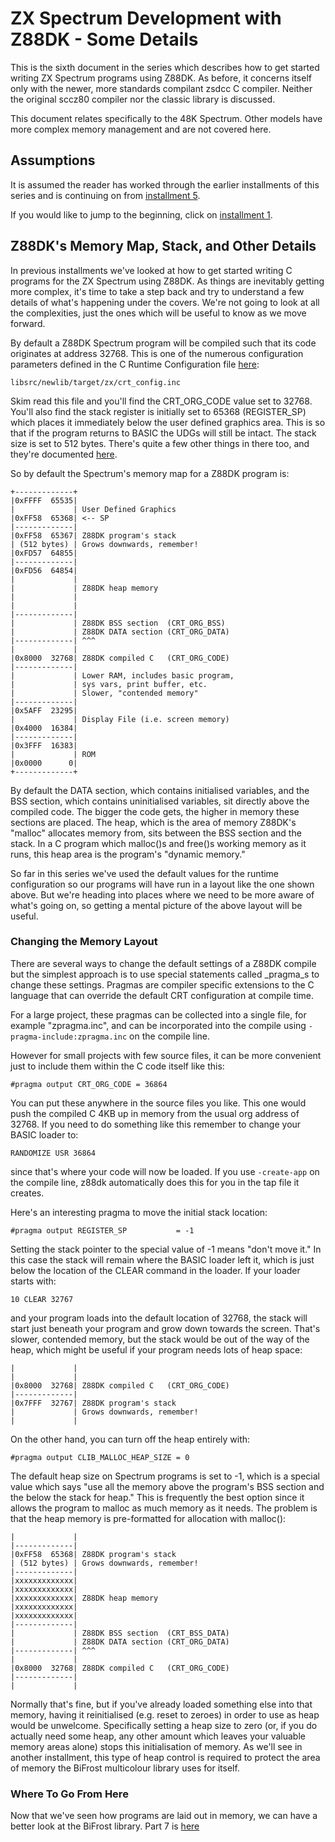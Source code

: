 # ZX Spectrum Development with Z88DK - Some Details

This is the sixth document in the series which describes how to get started
writing ZX Spectrum programs using Z88DK. As before, it concerns itself only
with the newer, more standards compilant zsdcc C compiler. Neither the original
sccz80 compiler nor the classic library is discussed.

This document relates specifically to the 48K Spectrum. Other models have more
complex memory management and are not covered here.

## Assumptions

It is assumed the reader has worked through the earlier installments of this
series and is continuing on from [installment 5](https://github.com/z88dk/z88dk/blob/master/doc/ZXSpectrumZSDCCnewlib_05_MultipleFiles.md).

If you would like to jump to the beginning, click on [installment 1](https://github.com/z88dk/z88dk/blob/master/doc/ZXSpectrumZSDCCnewlib_01_GettingStarted.md).

## Z88DK's Memory Map, Stack, and Other Details

In previous installments we've looked at how to get started writing C programs
for the ZX Spectrum using Z88DK. As things are inevitably getting more complex,
it's time to take a step back and try to understand a few details of what's
happening under the covers. We're not going to look at all the complexities,
just the ones which will be useful to know as we move forward.

By default a Z88DK Spectrum program will be compiled such that its code
originates at address 32768. This is one of the numerous configuration
parameters defined in the C Runtime Configuration file
[here](https://github.com/z88dk/z88dk/blob/master/libsrc/newlib/target/zx/crt_config.inc#L19):

```
libsrc/newlib/target/zx/crt_config.inc
```

Skim read this file and you'll find the CRT_ORG_CODE value set to 32768. You'll
also find the stack register is initially set to 65368 (REGISTER_SP) which
places it immediately below the user defined graphics area. This is so that if
the program returns to BASIC the UDGs will still be intact. The stack size is set to 
512 bytes. There's quite a few other things in there too, and they're documented
[here](https://www.z88dk.org/wiki/doku.php?id=libnew:target_embedded#crt_configuration).

So by default the Spectrum's memory map for a Z88DK program is:

```
+-------------+
|0xFFFF  65535|
|             | User Defined Graphics
|0xFF58  65368| <-- SP
|-------------|
|0xFF58  65367| Z88DK program's stack
| (512 bytes) | Grows downwards, remember!
|0xFD57  64855|
|-------------|
|0xFD56  64854|
|             |
|             | Z88DK heap memory
|             |
|             |
|-------------|
|             | Z88DK BSS section  (CRT_ORG_BSS)
|             | Z88DK DATA section (CRT_ORG_DATA)
|-------------| ^^^
|             |
|0x8000  32768| Z88DK compiled C   (CRT_ORG_CODE)
|-------------|
|             | Lower RAM, includes basic program,
|             | sys vars, print buffer, etc.
|             | Slower, "contended memory"
|-------------|
|0x5AFF  23295|
|             | Display File (i.e. screen memory)
|0x4000  16384|
|-------------|
|0x3FFF  16383|
|             | ROM
|0x0000      0|
+-------------+
```

By default the DATA section, which contains initialised variables, and the BSS
section, which contains uninitialised variables, sit directly above the
compiled code. The bigger the code gets, the higher in memory these sections are
placed. The heap, which is the area of memory Z88DK's "malloc" allocates memory
from, sits between the BSS section and the stack. In a C program which malloc()s
and free()s working memory as it runs, this heap area is the program's "dynamic
memory."

So far in this series we've used the default values for the runtime
configuration so our programs will have run in a layout like the one shown
above. But we're heading into places where we need to be more aware of what's
going on, so getting a mental picture of the above layout will be useful.

### Changing the Memory Layout

There are several ways to change the default settings of a Z88DK compile but the
simplest approach is to use special statements called _pragma_s to change these
settings.  Pragmas are compiler specific extensions to the C language that can
override the default CRT configuration at compile time.

For a large project, these pragmas can be collected into a single file, for example
"zpragma.inc", and can be incorporated into the compile using `-pragma-include:zpragma.inc`
on the compile line.

However for small projects with few source files, it can be more convenient just
to include them within the C code itself like this:

```
#pragma output CRT_ORG_CODE = 36864
```

You can put these anywhere in the source files you like. This one would push the
compiled C 4KB up in memory from the usual org address of 32768. If you need to do
something like this remember to change your BASIC loader to:

```
RANDOMIZE USR 36864
```

since that's where your code will now be loaded.  If you use `-create-app` on the
compile line, z88dk automatically does this for you in the tap file it creates.

Here's an interesting pragma to move the initial stack location:

```
#pragma output REGISTER_SP           = -1
```

Setting the stack pointer to the special value of -1 means "don't move it." In
this case the stack will remain where the BASIC loader left it, which is just
below the location of the CLEAR command in the loader. If your loader starts
with:

```
10 CLEAR 32767
```

and your program loads into the default location of 32768, the stack will start
just beneath your program and grow down towards the screen. That's slower,
contended memory, but the stack would be out of the way of the heap, which might
be useful if your program needs lots of heap space:

```
|             |
|             |
|0x8000  32768| Z88DK compiled C   (CRT_ORG_CODE)
|-------------|
|0x7FFF  32767| Z88DK program's stack
|             | Grows downwards, remember!
|             |
```

On the other hand, you can turn off the heap entirely with:

```
#pragma output CLIB_MALLOC_HEAP_SIZE = 0
```

The default heap size on Spectrum programs is set to -1, which is a special
value which says "use all the memory above the program's BSS section and the
below the stack for heap." This is frequently the best option since it allows
the program to malloc as much memory as it needs. The problem is
that the heap memory is pre-formatted for allocation with malloc():

```
|             |
|-------------|
|0xFF58  65368| Z88DK program's stack
| (512 bytes) | Grows downwards, remember!
|-------------|
|xxxxxxxxxxxxx|
|xxxxxxxxxxxxx|
|xxxxxxxxxxxxx| Z88DK heap memory
|xxxxxxxxxxxxx|
|xxxxxxxxxxxxx|
|-------------|
|             | Z88DK BSS section  (CRT_BSS_DATA)
|             | Z88DK DATA section (CRT_ORG_DATA)
|-------------| ^^^
|             |
|0x8000  32768| Z88DK compiled C   (CRT_ORG_CODE)
|-------------|
|             |
```

Normally that's fine, but if you've already loaded something else into that
memory, having it reinitialised (e.g. reset to zeroes) in order to use as heap
would be unwelcome. Specifically setting a heap size to zero (or, if you do
actually need some heap, any other amount which leaves your valuable memory
areas alone) stops this initialisation of memory. As we'll see in another
installment, this type of heap control is required to protect the area of memory
the BiFrost multicolour library uses for itself.

### Where To Go From Here

Now that we've seen how programs are laid out in memory, we can have a better 
look at the BiFrost library.
Part 7 is [here](https://github.com/z88dk/z88dk/blob/master/doc/ZXSpectrumZSDCCnewlib_07_BiFrost.md)
